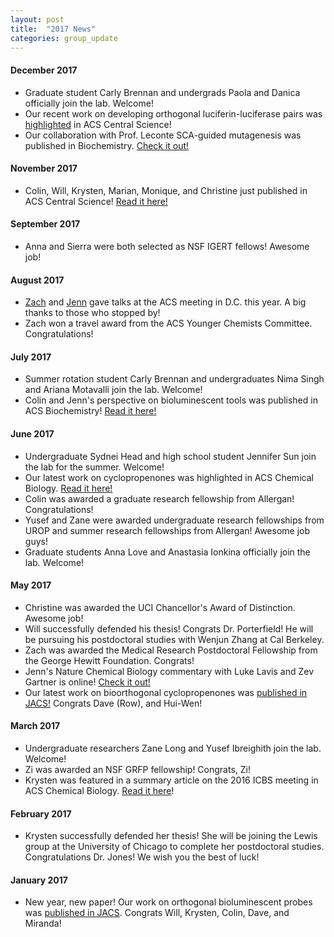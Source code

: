 ```yaml
---
layout: post
title:  "2017 News"
categories: group_update
---
```

#### December 2017
- Graduate student Carly Brennan and undergrads Paola and Danica officially join the lab. Welcome!
- Our recent work on developing orthogonal luciferin-luciferase pairs was [highlighted](http://pubs.acs.org/doi/full/10.1021/acscentsci.7b00594) in ACS Central Science!
- Our collaboration with Prof. Leconte SCA-guided mutagenesis was published in Biochemistry. [Check it out!](http://pubs.acs.org/doi/10.1021/acs.biochem.7b01014)

#### November 2017
- Colin, Will, Krysten, Marian, Monique, and Christine just published in ACS Central Science! [Read it here!](http://pubs.acs.org/doi/full/10.1021/acscentsci.7b00394)

#### September 2017
- Anna and Sierra were both selected as NSF IGERT fellows! Awesome job!

#### August 2017
- [Zach](https://ep70.eventpilotadmin.com/web/page.php?page=Speaker&project=ACS17FALL&id=3208601) and [Jenn](https://ep70.eventpilotadmin.com/web/page.php?page=Speaker&project=ACS17FALL&id=3063938) gave talks at the ACS meeting in D.C. this year. A big thanks to those who stopped by!
- Zach won a travel award from the ACS Younger Chemists Committee. Congratulations!

#### July 2017
- Summer rotation student Carly Brennan and undergraduates Nima Singh and Ariana Motavalli join the lab. Welcome!
- Colin and Jenn's perspective on bioluminescent tools was published in ACS Biochemistry! [Read it here!](http://pubs.acs.org/doi/10.1021/acs.biochem.7b00435)

#### June 2017
- Undergraduate Sydnei Head and high school student Jennifer Sun join the lab for the summer. Welcome!
- Our latest work on cyclopropenones was highlighted in ACS Chemical Biology. [Read it here!](http://pubs.acs.org/doi/pdf/10.1021/acschembio.7b00477)
- Colin was awarded a graduate research fellowship from Allergan! Congratulations!
- Yusef and Zane were awarded undergraduate research fellowships from UROP and summer research fellowships from Allergan! Awesome job guys!
- Graduate students Anna Love and Anastasia Ionkina officially join the lab. Welcome!

#### May 2017
- Christine was awarded the UCI Chancellor's Award of Distinction. Awesome job!
- Will successfully defended his thesis! Congrats Dr. Porterfield! He will be pursuing his postdoctoral studies with Wenjun Zhang at Cal Berkeley.
- Zach was awarded the Medical Research Postdoctoral Fellowship from the George Hewitt Foundation. Congrats!
- Jenn's Nature Chemical Biology commentary with Luke Lavis and Zev Gartner is online! [Check it out!](https://www.nature.com/nchembio/journal/v13/n6/full/nchembio.2391.html)
- Our latest work on bioorthogonal cyclopropenones was [published in JACS!](http://pubs.acs.org/doi/abs/10.1021/jacs.7b03010) Congrats Dave (Row), and Hui-Wen!

#### March 2017
- Undergraduate researchers Zane Long and Yusef Ibreighith join the lab. Welcome!
- Zi was awarded an NSF GRFP fellowship! Congrats, Zi!
- Krysten was featured in a summary article on the 2016 ICBS meeting in ACS Chemical Biology. [Read it here](http://pubs.acs.org/doi/abs/10.1021/acschembio.7b00205)!

#### February 2017
- Krysten successfully defended her thesis! She will be joining the Lewis group at the University of Chicago to complete her postdoctoral studies. Congratulations Dr. Jones! We wish you the best of luck!

#### January 2017
- New year, new paper! Our work on orthogonal bioluminescent probes was [published in JACS](http://pubs.acs.org/doi/abs/10.1021/jacs.6b11737). Congrats Will, Krysten, Colin, Dave, and Miranda!
